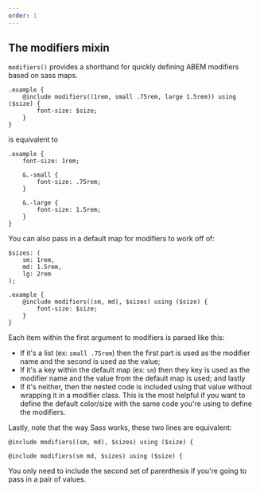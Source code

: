 ```yaml
---
order: 1
---
```


## The modifiers mixin

`modifiers()` provides a shorthand for quickly defining ABEM modifiers based on sass maps.

```
.example {
    @include modifiers((1rem, small .75rem, large 1.5rem)) using ($size) {
        font-size: $size;
    }
}
```
is equivalent to
```
.example {
    font-size: 1rem;

    &.-small {
        font-size: .75rem;
    }

    &.-large {
        font-size: 1.5rem;
    }
}
```

You can also pass in a default map for modifiers to work off of:

```
$sizes: (
    sm: 1rem,
    md: 1.5rem,
    lg: 2rem
);

.example {
    @include modifiers((sm, md), $sizes) using ($size) {
        font-size: $size;
    }
}
```

Each item within the first argument to modifiers is parsed like this:

* If it's a list (ex: `small .75rem`) then the first part is used as the modifier name and the second is used as the value;
* If it's a key within the default map (ex: `sm`) then they key is used as the modifier name and the value from the default map is used; and lastly
* If it's neither, then the nested code is included using that value without wrapping it in a modifier class. This is the most helpful if you want to define the default color/size with the same code you're using to define the modifiers.

Lastly, note that the way Sass works, these two lines are equivalent:

```
@include modifiers((sm, md), $sizes) using ($size) {
```

```
@include modifiers(sm md, $sizes) using ($size) {
```

You only need to include the second set of parenthesis if you're going to pass in a pair of values.
